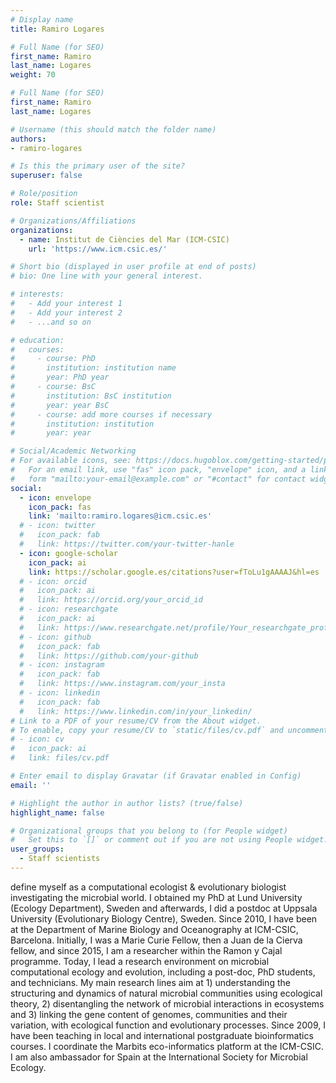 ```yaml
---
# Display name
title: Ramiro Logares

# Full Name (for SEO)
first_name: Ramiro
last_name: Logares
weight: 70

# Full Name (for SEO)
first_name: Ramiro
last_name: Logares

# Username (this should match the folder name)
authors:
- ramiro-logares

# Is this the primary user of the site?
superuser: false

# Role/position
role: Staff scientist

# Organizations/Affiliations
organizations:
  - name: Institut de Ciències del Mar (ICM-CSIC)
    url: 'https://www.icm.csic.es/'

# Short bio (displayed in user profile at end of posts)
# bio: One line with your general interest.

# interests:
#   - Add your interest 1
#   - Add your interest 2
#   - ...and so on

# education:
#   courses:
#     - course: PhD 
#       institution: institution name
#       year: PhD year
#     - course: BsC
#       institution: BsC institution
#       year: year BsC
#     - course: add more courses if necessary
#       institution: institution
#       year: year

# Social/Academic Networking
# For available icons, see: https://docs.hugoblox.com/getting-started/page-builder/#icons
#   For an email link, use "fas" icon pack, "envelope" icon, and a link in the
#   form "mailto:your-email@example.com" or "#contact" for contact widget.
social:
  - icon: envelope
    icon_pack: fas
    link: 'mailto:ramiro.logares@icm.csic.es'
  # - icon: twitter
  #   icon_pack: fab
  #   link: https://twitter.com/your-twitter-hanle
  - icon: google-scholar
    icon_pack: ai
    link: https://scholar.google.es/citations?user=fToLu1gAAAAJ&hl=es
  # - icon: orcid
  #   icon_pack: ai
  #   link: https://orcid.org/your_orcid_id
  # - icon: researchgate
  #   icon_pack: ai
  #   link: https://www.researchgate.net/profile/Your_researchgate_profile
  # - icon: github
  #   icon_pack: fab
  #   link: https://github.com/your-github
  # - icon: instagram
  #   icon_pack: fab
  #   link: https://www.instagram.com/your_insta
  # - icon: linkedin
  #   icon_pack: fab
  #   link: https://www.linkedin.com/in/your_linkedin/
# Link to a PDF of your resume/CV from the About widget.
# To enable, copy your resume/CV to `static/files/cv.pdf` and uncomment the lines below.
# - icon: cv
#   icon_pack: ai
#   link: files/cv.pdf

# Enter email to display Gravatar (if Gravatar enabled in Config)
email: ''

# Highlight the author in author lists? (true/false)
highlight_name: false

# Organizational groups that you belong to (for People widget)
#   Set this to `[]` or comment out if you are not using People widget.
user_groups:
  - Staff scientists
---
```


 define myself as a computational ecologist & evolutionary biologist investigating the microbial world. I obtained my PhD at Lund University (Ecology Department), Sweden and afterwards, I did a postdoc at Uppsala University (Evolutionary Biology Centre), Sweden. Since 2010, I have been at the Department of Marine Biology and Oceanography at ICM-CSIC, Barcelona. Initially, I was a Marie Curie Fellow, then a Juan de la Cierva fellow, and since 2015, I am a researcher within the Ramon y Cajal programme. Today, I lead a research environment on microbial computational ecology and evolution, including a post-doc, PhD students, and technicians. My main research lines aim at 1) understanding the structuring and dynamics of natural microbial communities using ecological theory, 2) disentangling the network of microbial interactions in ecosystems and 3) linking the gene content of genomes, communities and their variation, with ecological function and evolutionary processes. Since 2009, I have been teaching in local and international postgraduate bioinformatics courses. I coordinate the Marbits eco-informatics platform at the ICM-CSIC. I am also ambassador for Spain at the International Society for Microbial Ecology.